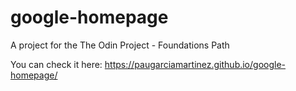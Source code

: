 # google-homepage
A project for the The Odin Project - Foundations Path

You can check it here: https://paugarciamartinez.github.io/google-homepage/

